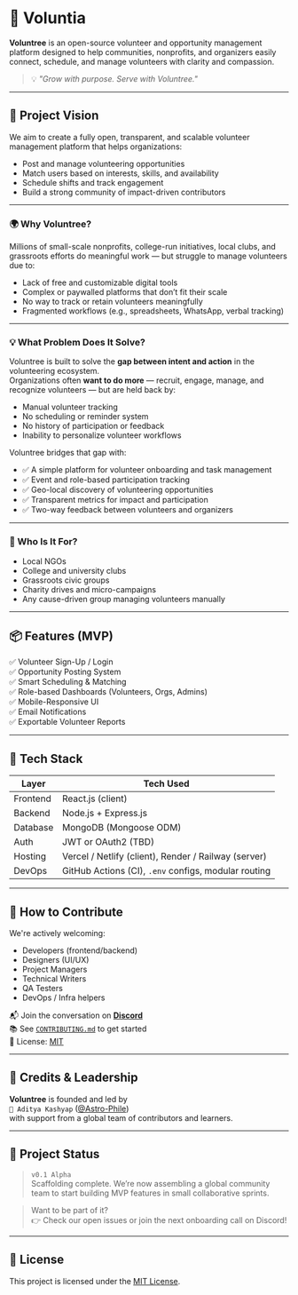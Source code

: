 # 🌳 Voluntia

**Voluntree** is an open-source volunteer and opportunity management platform designed to help communities, nonprofits, and organizers easily connect, schedule, and manage volunteers with clarity and compassion.

> 💡 *"Grow with purpose. Serve with Voluntree."*

---

## 🚀 Project Vision

We aim to create a fully open, transparent, and scalable volunteer management platform that helps organizations:
- Post and manage volunteering opportunities
- Match users based on interests, skills, and availability
- Schedule shifts and track engagement
- Build a strong community of impact-driven contributors

---

### 🌍 Why Voluntree?

Millions of small-scale nonprofits, college-run initiatives, local clubs, and grassroots efforts do meaningful work — but struggle to manage volunteers due to:

- Lack of free and customizable digital tools  
- Complex or paywalled platforms that don’t fit their scale  
- No way to track or retain volunteers meaningfully  
- Fragmented workflows (e.g., spreadsheets, WhatsApp, verbal tracking)

---

### 💡 What Problem Does It Solve?

Voluntree is built to solve the **gap between intent and action** in the volunteering ecosystem.  
Organizations often **want to do more** — recruit, engage, manage, and recognize volunteers — but are held back by:

- Manual volunteer tracking  
- No scheduling or reminder system  
- No history of participation or feedback  
- Inability to personalize volunteer workflows

Voluntree bridges that gap with:

- ✅ A simple platform for volunteer onboarding and task management  
- ✅ Event and role-based participation tracking  
- ✅ Geo-local discovery of volunteering opportunities  
- ✅ Transparent metrics for impact and participation  
- ✅ Two-way feedback between volunteers and organizers

---

### 🧩 Who Is It For?

- Local NGOs  
- College and university clubs  
- Grassroots civic groups  
- Charity drives and micro-campaigns  
- Any cause-driven group managing volunteers manually

---

## 📦 Features (MVP)

✅ Volunteer Sign-Up / Login  
✅ Opportunity Posting System  
✅ Smart Scheduling & Matching  
✅ Role-based Dashboards (Volunteers, Orgs, Admins)  
✅ Mobile-Responsive UI  
✅ Email Notifications  
✅ Exportable Volunteer Reports

---

## 🧩 Tech Stack

| Layer      | Tech Used |
|------------|-----------|
| Frontend   | React.js (client) |
| Backend    | Node.js + Express.js |
| Database   | MongoDB (Mongoose ODM) |
| Auth       | JWT or OAuth2 (TBD) |
| Hosting    | Vercel / Netlify (client), Render / Railway (server) |
| DevOps     | GitHub Actions (CI), `.env` configs, modular routing |

---

## 👥 How to Contribute

We're actively welcoming:
- Developers (frontend/backend)
- Designers (UI/UX)
- Project Managers
- Technical Writers
- QA Testers
- DevOps / Infra helpers

📬 Join the conversation on **[Discord](https://discord.gg/ayVasDrv)**  
📚 See [`CONTRIBUTING.md`](CONTRIBUTING.md) to get started  
🪪 License: [MIT](LICENSE)

---

## 💼 Credits & Leadership

**Voluntree** is founded and led by  
`👤 Aditya Kashyap` ([@Astro-Phile](https://github.com/Astro-Phile))  
with support from a global team of contributors and learners.

---

## 🌱 Project Status

> `v0.1 Alpha`  
Scaffolding complete. We’re now assembling a global community team to start building MVP features in small collaborative sprints.

> Want to be part of it?  
👉 Check our open issues or join the next onboarding call on Discord!

---

## 📌 License

This project is licensed under the [MIT License](LICENSE).


